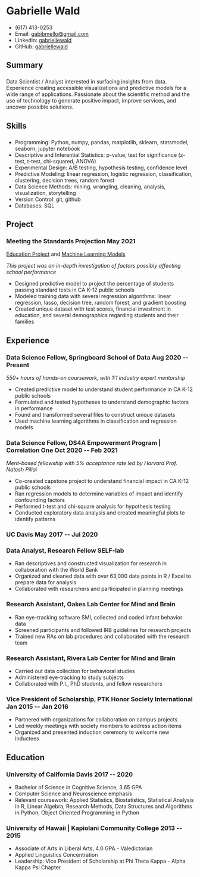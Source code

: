 <!-- The (first) h1 will be used as the <title> of the HTML page -->
# Gabrielle Wald

<!-- The unordered list immediately after the h1 will be formatted on a single
line. It is intended to be used for contact details -->
- (617) 413-0253
- Email: <gabibmello@gmail.com>
- LinkedIn: [gabriellewald](https://www.linkedin.com/in/gabriellewald/)
- GitHub: [gabriellewald](https://github.com/gabriellewald)

<!-- The paragraph after the h1 and ul and before the first h2 is optional. It
is intended to be used for a short summary. -->
## Summary

### <span></span>

Data Scientist / Analyst interested in surfacing insights from data. Experience creating accessible visualizations and predictive models for a wide range of applications. Passionate about the scientific method and the use of technology to generate positive impact, improve services, and uncover possible solutions.

## Skills

### <span></span>

- Programming: Python, numpy, pandas, matplotlib, sklearn, statsmodel, seaborn, jupyter notebook
- Descriptive and Inferential Statistics: p-value, test for significance (z-test, t-test, chi-squared, ANOVA)
- Experimental Design: A/B testing, hypothesis testing, confidence level
- Predictive Modeling: linear regression, logistic regression, classification, clustering, decision trees, random forest
- Data Science Methods: mining, wrangling, cleaning, analysis, visualization, storytelling
- Version Control: git, github
- Databases: SQL

## Project

### <span>Meeting the Standards Projection</span> <span>May 2021</span>

[Education Project](https://github.com/gabriellewald/education-project) and
[Machine Learning Models](https://github.com/gabriellewald/education-project/blob/main/Capstone1_pre_processing_training.ipynb)

*This project was an in-depth investigation of factors possibly affecting school performance*

- Designed predictive model to project the percentage of students passing standard tests in CA K-12 public schools
- Modeled training data with several regression algorithms: linear regression, lasso, decision tree, random forest, and gradient boosting
- Created unique dataset with test scores, financial investment in education, and several demographics regarding students and their families

## Experience

<!-- You have to wrap the "left" and "right" half of these headings in spans by
hand -->
### <span>Data Science Fellow, Springboard School of Data</span> <span>Aug 2020 -- Present</span>

*550+ hours of hands-on coursework, with 1:1 industry expert mentorship*

- Created predictive model to understand student performance in CA K-12 public schools
- Formulated and tested hypotheses to understand demographic factors in performance
- Found and transformed several files to construct unique datasets
- Used machine learning algorithms in classification and regression models

### <span>Data Science Fellow, DS4A Empowerment Program | Correlation One</span> <span>Oct 2020 -- Feb 2021</span>

*Merit-based fellowship with 5% acceptance rate led by Harvard Prof. Natesh Pillai*

- Co-created capstone project to understand financial impact in CA K-12 public schools
- Ran regression models to determine variables of impact and identify confounding factors
- Performed t-test and chi-square analysis for hypothesis testing
- Conducted exploratory data analysis and created meaningful plots to identify patterns

### <span>UC Davis</span> <span>May 2017 -- Jul 2020</span>
### <span>Data Analyst, Research Fellow </span> <span>SELF-lab</span>

- Ran descriptives and constructed visualization for research in collaboration with the World Bank
- Organized and cleaned data with over 63,000 data points in R / Excel to prepare data for analysis
- Collaborated with researchers and participated in planning meetings

### <span>Research Assistant, Oakes Lab </span> <span>Center for Mind and Brain</span>

- Ran eye-tracking software SMI, collected and coded infant behavior data
- Screened participants and followed IRB guidelines for research projects
- Trained new RAs on lab procedures and collaborated with the research team

### <span>Research Assistant, Rivera Lab </span> <span>Center for Mind and Brain</span>

- Carried out data collection for behavioral studies
- Administered eye-tracking to study subjects 
- Collaborated with P.I., PhD students, and fellow researchers

### <span>Vice President of Scholarship, PTK Honor Society International</span> <span>Jan 2015 -- Jan 2016</span>

- Partnered with organizations for collaboration on campus projects
- Led weekly meetings with society members to address action items
- Organized and presented induction ceremony to welcome new inductees

## Education

### <span>University of California Davis</span> <span>2017 -- 2020</span>

- Bachelor of Science in Cognitive Science, 3.65 GPA
- Computer Science and Neuroscience emphasis
- Relevant coursework: Applied Statistics, Biostatistics, Statistical Analysis in R, Linear Algebra, Research Methods, Data Structures and Algorithms in Python, Object Oriented Programming in Python

### <span>University of Hawaii | Kapiolani Community College</span> <span>2013 -- 2015</span>

- Associate of Arts in Liberal Arts, 4.0 GPA - Valedictorian
- Applied Linguistics Concentration
- Leadership: Vice President of Scholarship at Phi Theta Kappa - Alpha Kappa Psi Chapter
